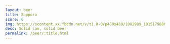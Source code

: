 ```yaml
---
layout: beer
title: Sapporo
score: 6
img: https://scontent.xx.fbcdn.net/v/t1.0-0/p480x480/1002989_10151798803018745_1022069808_n.jpg?oh=f96f15135355727574eef87773801b1e&oe=59101227
desc: Solid can, solid beer
permalink: /beer/:title.html
---
```

